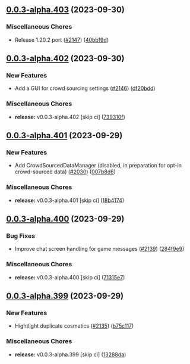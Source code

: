 ## [0.0.3-alpha.403](https://github.com/Wynntils/Artemis/compare/v0.0.3-alpha.402...v0.0.3-alpha.403) (2023-09-30)


### Miscellaneous Chores

* Release 1.20.2 port ([#2147](https://github.com/Wynntils/Artemis/issues/2147)) ([40bb19d](https://github.com/Wynntils/Artemis/commit/40bb19d48008aa586bee9a3d98d2287feaac4c30))

## [0.0.3-alpha.402](https://github.com/Wynntils/Artemis/compare/v0.0.3-alpha.401...v0.0.3-alpha.402) (2023-09-30)


### New Features

* Add a GUI for crowd sourcing settings ([#2146](https://github.com/Wynntils/Artemis/issues/2146)) ([df20bdd](https://github.com/Wynntils/Artemis/commit/df20bdd5c021cebb697e2f54513065a88d51841a))


### Miscellaneous Chores

* **release:** v0.0.3-alpha.402 [skip ci] ([739310f](https://github.com/Wynntils/Artemis/commit/739310f069c1f6279e8cc873126f237b80d09192))

## [0.0.3-alpha.401](https://github.com/Wynntils/Artemis/compare/v0.0.3-alpha.400...v0.0.3-alpha.401) (2023-09-29)


### New Features

* Add CrowdSourcedDataManager (disabled, in preparation for opt-in crowd-sourced data) ([#2030](https://github.com/Wynntils/Artemis/issues/2030)) ([007b8d6](https://github.com/Wynntils/Artemis/commit/007b8d6877da6ebb94d78a137666e4b4aaaa53eb))


### Miscellaneous Chores

* **release:** v0.0.3-alpha.401 [skip ci] ([18b4174](https://github.com/Wynntils/Artemis/commit/18b417472f0ed7f411d85cff9226cde6d27296ad))

## [0.0.3-alpha.400](https://github.com/Wynntils/Artemis/compare/v0.0.3-alpha.399...v0.0.3-alpha.400) (2023-09-29)


### Bug Fixes

* Improve chat screen handling for game messages ([#2139](https://github.com/Wynntils/Artemis/issues/2139)) ([284f9e9](https://github.com/Wynntils/Artemis/commit/284f9e9a6093cc27e7e7ff29962ddcd99848753e))


### Miscellaneous Chores

* **release:** v0.0.3-alpha.400 [skip ci] ([71315e7](https://github.com/Wynntils/Artemis/commit/71315e7dc08c218877306a36365d731ac4e182e9))

## [0.0.3-alpha.399](https://github.com/Wynntils/Artemis/compare/v0.0.3-alpha.398...v0.0.3-alpha.399) (2023-09-29)


### New Features

* Hightlight duplicate cosmetics ([#2135](https://github.com/Wynntils/Artemis/issues/2135)) ([b75c117](https://github.com/Wynntils/Artemis/commit/b75c117832003f529f7faccc76ddf5531061ae5a))


### Miscellaneous Chores

* **release:** v0.0.3-alpha.399 [skip ci] ([13288da](https://github.com/Wynntils/Artemis/commit/13288daed7143f74a1f6f15297ae1851d2259792))

